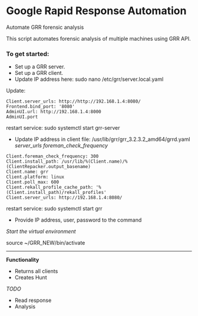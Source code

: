 # Google Rapid Response Automation
Automate GRR forensic analysis


This script automates forensic analysis of multiple machines using GRR API.


### To get started:
- Set up a GRR server.
- Set up a GRR client.
- Update IP address here: sudo nano /etc/grr/server.local.yaml

Update:

```
Client.server_urls: http://http://192.168.1.4:8080/
Frontend.bind_port: '8080'
AdminUI.url: http://192.168.1.4:8000
AdminUI.port
```

restart service: sudo systemctl start grr-server


- Update IP address in client file: /usr/lib/grr/grr_3.2.3.2_amd64/grrd.yaml
_server_urls_
_foreman_check_frequency_


```
Client.foreman_check_frequency: 300
Client.install_path: /usr/lib/%(Client.name)/%(ClientRepacker.output_basename)
Client.name: grr
Client.platform: linux
Client.poll_max: 600
Client.rekall_profile_cache_path: '%(Client.install_path)/rekall_profiles'
Client.server_urls: http://192.168.1.4:8080/

```

restart service:
sudo systemctl start grr

- Provide IP address, user, password to the command

_Start the virtual environment_

source ~/GRR_NEW/bin/activate



-------------------------------------------------------------------
**Functionality**

- Returns all clients
- Creates Hunt

_TODO_
- Read response
- Analysis

